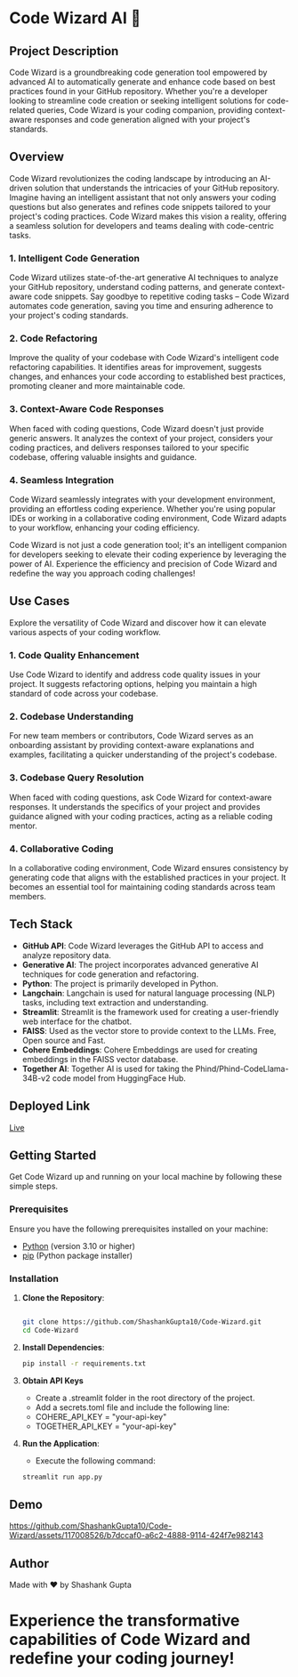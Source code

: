 # Code Wizard AI 🧙

## Project Description
Code Wizard is a groundbreaking code generation tool empowered by advanced AI to automatically generate and enhance code based on best practices found in your GitHub repository. Whether you're a developer looking to streamline code creation or seeking intelligent solutions for code-related queries, Code Wizard is your coding companion, providing context-aware responses and code generation aligned with your project's standards.

<!-- Overview -->
## Overview
Code Wizard revolutionizes the coding landscape by introducing an AI-driven solution that understands the intricacies of your GitHub repository. Imagine having an intelligent assistant that not only answers your coding questions but also generates and refines code snippets tailored to your project's coding practices. Code Wizard makes this vision a reality, offering a seamless solution for developers and teams dealing with code-centric tasks.

### 1. Intelligent Code Generation
Code Wizard utilizes state-of-the-art generative AI techniques to analyze your GitHub repository, understand coding patterns, and generate context-aware code snippets. Say goodbye to repetitive coding tasks – Code Wizard automates code generation, saving you time and ensuring adherence to your project's coding standards.

### 2. Code Refactoring
Improve the quality of your codebase with Code Wizard's intelligent code refactoring capabilities. It identifies areas for improvement, suggests changes, and enhances your code according to established best practices, promoting cleaner and more maintainable code.

### 3. Context-Aware Code Responses
When faced with coding questions, Code Wizard doesn't just provide generic answers. It analyzes the context of your project, considers your coding practices, and delivers responses tailored to your specific codebase, offering valuable insights and guidance.

### 4. Seamless Integration
Code Wizard seamlessly integrates with your development environment, providing an effortless coding experience. Whether you're using popular IDEs or working in a collaborative coding environment, Code Wizard adapts to your workflow, enhancing your coding efficiency.

Code Wizard is not just a code generation tool; it's an intelligent companion for developers seeking to elevate their coding experience by leveraging the power of AI. Experience the efficiency and precision of Code Wizard and redefine the way you approach coding challenges!

<!-- Use Cases -->
## Use Cases
Explore the versatility of Code Wizard and discover how it can elevate various aspects of your coding workflow.

### 1. Code Quality Enhancement
Use Code Wizard to identify and address code quality issues in your project. It suggests refactoring options, helping you maintain a high standard of code across your codebase.

### 2. Codebase Understanding
For new team members or contributors, Code Wizard serves as an onboarding assistant by providing context-aware explanations and examples, facilitating a quicker understanding of the project's codebase.

### 3. Codebase Query Resolution
When faced with coding questions, ask Code Wizard for context-aware responses. It understands the specifics of your project and provides guidance aligned with your coding practices, acting as a reliable coding mentor.

### 4. Collaborative Coding
In a collaborative coding environment, Code Wizard ensures consistency by generating code that aligns with the established practices in your project. It becomes an essential tool for maintaining coding standards across team members.

## Tech Stack
- **GitHub API**: Code Wizard leverages the GitHub API to access and analyze repository data.
- **Generative AI**: The project incorporates advanced generative AI techniques for code generation and refactoring.
- **Python**: The project is primarily developed in Python.
- **Langchain**: Langchain is used for natural language processing (NLP) tasks, including text extraction and understanding.
- **Streamlit**: Streamlit is the framework used for creating a user-friendly web interface for the chatbot.
- **FAISS**: Used as the vector store to provide context to the LLMs. Free, Open source and Fast.
- **Cohere Embeddings**: Cohere Embeddings are used for creating embeddings in the FAISS vector database.
- **Together AI**: Together AI is used for taking the Phind/Phind-CodeLlama-34B-v2 code model from HuggingFace Hub.

## Deployed Link
[Live](https://code-wizard-sg.streamlit.app/)

<!-- Getting Started -->
## Getting Started
Get Code Wizard up and running on your local machine by following these simple steps.

### Prerequisites
Ensure you have the following prerequisites installed on your machine:

- [Python](https://www.python.org/downloads/) (version 3.10 or higher)
- [pip](https://pip.pypa.io/en/stable/installation/) (Python package installer)

### Installation
1. **Clone the Repository**:
    ```bash

    git clone https://github.com/ShashankGupta10/Code-Wizard.git
    cd Code-Wizard

2. **Install Dependencies**:

    ```bash
    pip install -r requirements.txt

3. **Obtain API Keys**
    - Create a .streamlit folder in the root directory of the project.
    - Add a secrets.toml file and include the following line:
    - COHERE_API_KEY = "your-api-key"
    - TOGETHER_API_KEY = "your-api-key"

4. **Run the Application**:

    - Execute the following command:
    ```bash
    streamlit run app.py

## Demo

https://github.com/ShashankGupta10/Code-Wizard/assets/117008526/b7dccaf0-a6c2-4888-9114-424f7e982143

## Author
Made with ❤️ by Shashank Gupta

# Experience the transformative capabilities of Code Wizard and redefine your coding journey!
